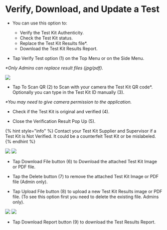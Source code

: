# Verify, Download, and Update a Test

- You can use this option to:

    - Verify the Test Kit Authenticity. 
    - Check the Test Kit status.
    - Replace the Test Kit Results file*.
    - Download the Test Kit Results Report.

- Tap Verify Test option (1) on the Top Menu or on the Side Menu.

*\*Only Admins can replace result files (jpg/pdf).*

![](https://user-images.githubusercontent.com/105650529/170320453-23dc9087-2e24-46b2-92e8-8b2aa30f02a6.jpg)

- Tap To Scan QR (2) to Scan with your camera the Test Kit QR code*. Optionally you can type in the Test Kit ID manually (3).

*\*You may need to give camera permission to the application.*

- Check if the Test Kit is original and verified (4).

- Close the Verification Result Pop Up (5).

{% hint style="info" %} Contact your Test Kit Supplier and Supervisor if a Test Kit is Not Verified. It could be a counterfeit Test Kit or be 
mislabeled. {% endhint %}

![](https://user-images.githubusercontent.com/105650529/170320457-d5e29ab7-093d-48ed-8e8e-5e7f0a1d2724.jpg)
![](https://user-images.githubusercontent.com/105650529/170320487-63852ed0-dead-4fb5-aafd-a1087e04e734.jpg)

- Tap Download File button (6) to Download the attached Test Kit Image or PDF file.

- Tap the Delete button (7) to remove the attached Test Kit Image or PDF file (Admin only).

- Tap Upload File button (8) to upload a new Test Kit Results image or PDF file. (To see this option first you need to delete the existing file. Admins only).

![](https://user-images.githubusercontent.com/105650529/170320902-a1456cf8-4e76-412c-8368-db2bb5739931.jpg)
![](https://user-images.githubusercontent.com/105650529/170321879-2586fc57-2493-4957-af6c-ae512d1335ad.jpg)

- Tap Download Report button (9) to download the Test Results Report.


